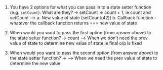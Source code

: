 1. You have 2 options for what you can pass in to a
   state setter function (e.g. `setCount`). What are they?
   -> setCount => count + 1, ie count and setCount
   -->
   a. New value of state (setCount(42))
   b. Callback function - whatever the callback function
   returns === new value of state

2. When would you want to pass the first option (from answer
   above) to the state setter function?
   -> count
   --> When we don't need the prev value of state to determine new value of state
   ie final o/p is fixed

3. When would you want to pass the second option (from answer
   above) to the state setter function?
   ->
   --> When we need the prev value of state to determine the new value
